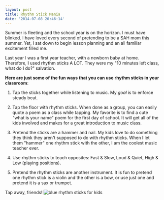 ```yaml
---
layout: post
title: Rhythm Stick Mania
date: '2014-07-08 20:46:14'
---
```


Summer is fleeting and the school year is on the horizon. I must have blinked. I have loved every second of pretending to be a SAH mom this summer. Yet, I sat down to begin lesson planning and an all familiar excitement filled me. 

Last year I was a first year teacher, with a newborn baby at home. Therefore, I used rhythm sticks A LOT. They were my "10 minutes left class, what do I do?" salvation. 

**Here are just some of the fun ways that you can use rhythm sticks in your classroom:**

1. Tap the sticks together while listening to music. My *goal* is to enforce steady beat. 

2. Tap the floor with rhythm sticks. When done as a group, you can easily quote a poem as a class while tapping. My favorite is to find a cute "what is your name" poem for the first day of school. It will get all of the kids involved and makes for a great introduction to music class. 

3. Pretend the sticks are a hammer and nail. My kids love to do something they think they aren't supposed to do with rhythm sticks. When I let them "hammer" one rhythm stick with the other, I am the coolest music teacher ever. 

4. Use rhythm sticks to teach opposites: Fast & Slow, Loud & Quiet, High & Low (playing positions). 

5. Pretend the rhythm sticks are another instrument. It is fun to pretend one rhythm stick is a violin and the other is a bow, or use just one and pretend it is a sax or trumpet. 


Tap away, friends!
![blue rhythm sticks for kids](/content/images/2014/Jul/rhythm-sticks-1.jpg)